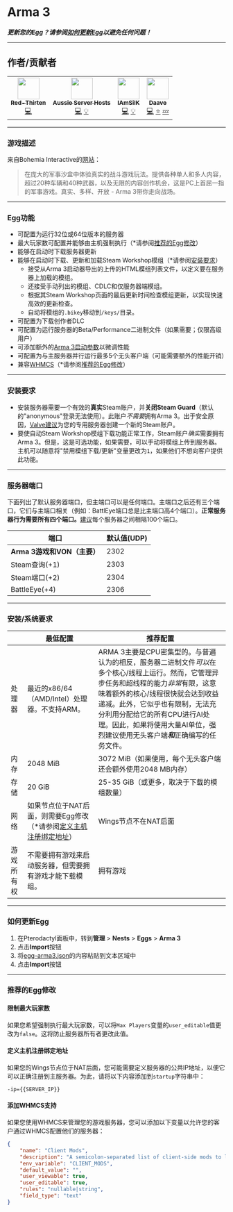 # Arma 3

***更新您的Egg？请参阅[如何更新Egg](#如何更新egg)以避免任何问题！***
___

## 作者/贡献者

<!-- prettier-ignore-start -->
<!-- markdownlint-disable -->
<table>
    <tr>
        <td align="center">
            <a href="https://github.com/lilkingjr1">
                <img src="https://avatars.githubusercontent.com/u/4533989" width="50px;" alt=""/><br /><sub><b>Red-Thirten</b></sub>
            </a>
            <br />
            <a href="https://github.com/parkervcp/eggs/commits?author=lilkingjr1" title="Codes">💻</a>
        </td>
        <td align="center">
            <a href="https://github.com/aussieserverhosts">
                <img src="https://avatars.githubusercontent.com/u/65438932" width="50px;" alt=""/><br /><sub><b>Aussie Server Hosts</b></sub>
            </a>
            <br />
            <a href="https://github.com/parkervcp/eggs/commits?author=aussieserverhosts" title="Codes">💻</a>
            <a href="https://github.com/parkervcp/eggs/commits?author=aussieserverhosts" title="Contributor">💡</a>
        </td>
        <td align="center">
            <a href="https://github.com/IAmSilK">
                <img src="https://avatars.githubusercontent.com/u/16708907" width="50px;" alt=""/><br /><sub><b>IAmSilK</b></sub>
            </a>
            <br />
            <a href="https://github.com/parkervcp/eggs/commits?author=IAmSilK" title="Codes">💻</a>
            <a href="https://github.com/parkervcp/eggs/commits?author=IAmSilK" title="Contributor">💡</a>
        </td>
        <td align="center">
            <a href="https://github.com/Yomanz">
                <img src="https://avatars.githubusercontent.com/u/5119107" width="50px;" alt=""/><br /><sub><b>Daave</b></sub>
            </a>
            <br />
            <a href="https://github.com/parkervcp/eggs/commits?author=Yomanz" title="Codes">💻</a>
            <a href="https://github.com/parkervcp/eggs/commits?author=Yomanz" title="Original Creator">⭐</a>
            <a href="https://github.com/parkervcp/eggs/commits?author=Yomanz" title="Retired from Development">💤</a>
        </td>
    </tr>
</table>
<!-- markdownlint-enable -->
<!-- prettier-ignore-end -->

___

### 游戏描述

来自Bohemia Interactive的[网站](https://arma3.com/)：
> 在庞大的军事沙盒中体验真实的战斗游戏玩法。提供各种单人和多人内容，超过20种车辆和40种武器，以及无限的内容创作机会，这是PC上首屈一指的军事游戏。真实、多样、开放 - Arma 3带你走向战场。
___

### Egg功能

- 可配置为运行32位或64位版本的服务器
- 最大玩家数可配置并能够由主机强制执行（*请参阅[推荐的Egg修改](#推荐的egg修改)）
- 能够在启动时下载服务器更新
- 能够在启动时下载、更新和加载Steam Workshop模组（*请参阅[安装要求](#安装要求)）
  - 接受从Arma 3启动器导出的上传的HTML模组列表文件，以定义要在服务器上加载的模组。
  - 还接受手动列出的模组、CDLC和仅服务器端模组。
  - 根据其Steam Workshop页面的最后更新时间检查模组更新，以实现快速高效的更新检查。
  - 自动将模组的`.bikey`移动到`/keys/`目录。
- 可配置为下载创作者DLC
- 可配置为运行服务器的Beta/Performance二进制文件（如果需要；仅限高级用户）
- 可添加额外的[Arma 3启动参数](https://community.bistudio.com/wiki/Arma_3_Startup_Parameters)以微调性能
- 可配置为与主服务器并行运行最多5个无头客户端（可能需要额外的性能开销）
- 兼容[WHMCS](https://www.whmcs.com/)（*请参阅[推荐的Egg修改](#推荐的egg修改)）

___

### 安装要求

- 安装服务器需要一个有效的**真实**Steam账户，并**关闭Steam Guard**（默认的"anonymous"登录无法使用）。此账户*不需要*拥有Arma 3。出于安全原因，[Valve建议](https://developer.valvesoftware.com/wiki/SteamCMD#With_a_Steam_account)为您的专用服务器创建一个新的Steam账户。
- 要使自动Steam Workshop模组下载功能正常工作，Steam账户*确实*需要拥有Arma 3。但是，这是可选功能，如果需要，可以手动将模组上传到服务器。主机可以随意将"禁用模组下载/更新"变量更改为`1`，如果他们不想向客户提供此功能。

___

### 服务器端口

下面列出了默认服务器端口，但主端口可以是任何端口。主端口之后还有三个端口，它们与主端口相关（例如：BattlEye端口总是比主端口高4个端口）。**正常服务器行为需要所有四个端口。**[建议](https://community.bistudio.com/wiki/Arma_3:_Dedicated_Server#Port_Forwarding)每个服务器之间相隔100个端口。

| 端口 | 默认值(UDP) |
|---------|---------|
| **Arma 3游戏和VON（主要）** | 2302 |
| Steam查询(+1) | 2303 |
| Steam端口(+2) | 2304 |
| BattleEye(+4) | 2306 |

___

### 安装/系统要求

|  | 最低配置 | 推荐配置 |
|---------|---------|---------|
| 处理器 | 最近的x86/64（AMD/Intel）处理器。不支持ARM。 | ARMA 3主要是CPU密集型的。与普遍认为的相反，服务器二进制文件*可以*在多个核心/线程上运行。然而，它管理异步任务和超线程的能力*非常*有限，这意味着额外的核心/线程很快就会达到收益递减。此外，它似乎也有限制，无法充分利用分配给它的所有CPU进行AI处理。因此，如果将使用大量AI单位，强烈建议使用无头客户端***和***正确编写的任务文件。 |
| 内存 | 2048 MiB | 3072 MiB（如果使用，每个无头客户端还会额外使用2048 MB内存） |
| 存储 | 20 GiB | 25-35 GiB（或更多，取决于下载的模组数量） |
| 网络 | 如果节点位于NAT后面，则需要Egg修改（*请参阅[定义主机注册绑定地址](#定义主机注册绑定地址)） | Wings节点不在NAT后面 |
| 游戏所有权 | 不需要拥有游戏来启动服务器，但需要拥有游戏才能下载模组。 | 拥有游戏 |

___

### 如何更新Egg

1. 在Pterodactyl面板中，转到**管理** > **Nests** > **Eggs** > **Arma 3**
2. 点击**Import**按钮
3. 将[egg-arma3.json](https://raw.githubusercontent.com/parkervcp/eggs/master/game_eggs/arma/arma3/egg-arma3.json)的内容粘贴到文本区域中
4. 点击**Import**按钮

___

### 推荐的Egg修改

#### 限制最大玩家数

如果您希望强制执行最大玩家数，可以将`Max Players`变量的`user_editable`值更改为`false`。这将防止服务器所有者更改此值。

#### 定义主机注册绑定地址

如果您的Wings节点位于NAT后面，您可能需要定义服务器的公共IP地址，以便它可以正确注册到主服务器。为此，请将以下内容添加到`startup`字符串中：

```
-ip={{SERVER_IP}}
```

#### 添加WHMCS支持

如果您使用WHMCS来管理您的游戏服务器，您可以添加以下变量以允许您的客户通过WHMCS配置他们的服务器：

```json
{
    "name": "Client Mods",
    "description": "A semicolon-separated list of client-side mods to load. These mods will be loaded by the server and will be required by clients. Any mods in this list that are in \"@workshopID\" form will also be included in Automatic Updates (if enabled). NO capital letters, spaces, or folders starting with a number! (ex. myMod;@123456789;@987654321;etc;)",
    "env_variable": "CLIENT_MODS",
    "default_value": "",
    "user_viewable": true,
    "user_editable": true,
    "rules": "nullable|string",
    "field_type": "text"
}
``` 